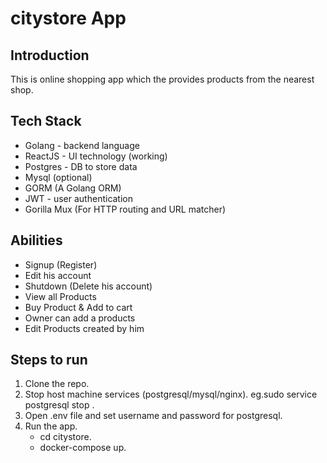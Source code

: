 # citystore App

## Introduction
This is online shopping app which the provides products from the nearest shop.

## Tech Stack

- Golang - backend language
- ReactJS - UI technology (working)
- Postgres - DB to store data
- Mysql (optional)
- GORM (A Golang ORM)
- JWT - user authentication
- Gorilla Mux (For HTTP routing and URL matcher)

## Abilities

- Signup (Register)
- Edit his account 
- Shutdown (Delete his account)
- View all Products 
- Buy Product & Add to cart
- Owner can add a products
- Edit Products created by him

## Steps to run

1. Clone the repo.  
2. Stop host machine services (postgresql/mysql/nginx). 
    eg.sudo service postgresql stop .
3. Open .env file and set username and password for postgresql.
4. Run the app.
    - cd citystore.
    - docker-compose up.
